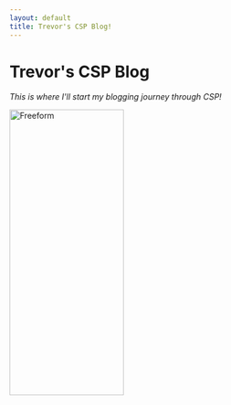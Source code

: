 ```yaml
---
layout: default
title: Trevor's CSP Blog!
---
```



# Trevor's CSP Blog 
*This is where I'll start my blogging journey through CSP!*

<img src="../../../images/IMG_1068.png" alt="Freeform" style="width:200px;height:500px">

